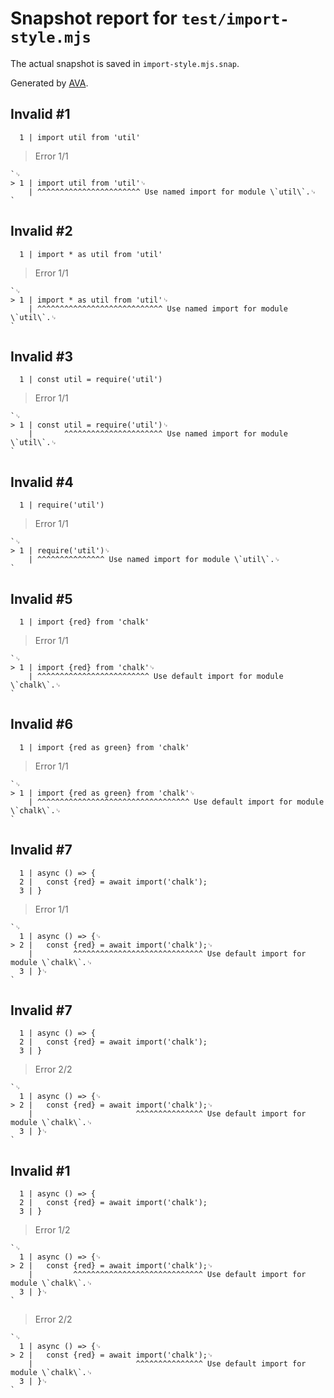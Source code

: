 # Snapshot report for `test/import-style.mjs`

The actual snapshot is saved in `import-style.mjs.snap`.

Generated by [AVA](https://avajs.dev).

## Invalid #1
      1 | import util from 'util'

> Error 1/1

    `␊
    > 1 | import util from 'util'␊
        | ^^^^^^^^^^^^^^^^^^^^^^^ Use named import for module \`util\`.␊
    `

## Invalid #2
      1 | import * as util from 'util'

> Error 1/1

    `␊
    > 1 | import * as util from 'util'␊
        | ^^^^^^^^^^^^^^^^^^^^^^^^^^^^ Use named import for module \`util\`.␊
    `

## Invalid #3
      1 | const util = require('util')

> Error 1/1

    `␊
    > 1 | const util = require('util')␊
        |       ^^^^^^^^^^^^^^^^^^^^^^ Use named import for module \`util\`.␊
    `

## Invalid #4
      1 | require('util')

> Error 1/1

    `␊
    > 1 | require('util')␊
        | ^^^^^^^^^^^^^^^ Use named import for module \`util\`.␊
    `

## Invalid #5
      1 | import {red} from 'chalk'

> Error 1/1

    `␊
    > 1 | import {red} from 'chalk'␊
        | ^^^^^^^^^^^^^^^^^^^^^^^^^ Use default import for module \`chalk\`.␊
    `

## Invalid #6
      1 | import {red as green} from 'chalk'

> Error 1/1

    `␊
    > 1 | import {red as green} from 'chalk'␊
        | ^^^^^^^^^^^^^^^^^^^^^^^^^^^^^^^^^^ Use default import for module \`chalk\`.␊
    `

## Invalid #7
      1 | async () => {
      2 | 	const {red} = await import('chalk');
      3 | }

> Error 1/1

    `␊
      1 | async () => {␊
    > 2 | 	const {red} = await import('chalk');␊
        | 	      ^^^^^^^^^^^^^^^^^^^^^^^^^^^^^ Use default import for module \`chalk\`.␊
      3 | }␊
    `

## Invalid #7
      1 | async () => {
      2 | 	const {red} = await import('chalk');
      3 | }

> Error 2/2

    `␊
      1 | async () => {␊
    > 2 | 	const {red} = await import('chalk');␊
        | 	                    ^^^^^^^^^^^^^^^ Use default import for module \`chalk\`.␊
      3 | }␊
    `

## Invalid #1
      1 | async () => {
      2 | 	const {red} = await import('chalk');
      3 | }

> Error 1/2

    `␊
      1 | async () => {␊
    > 2 | 	const {red} = await import('chalk');␊
        | 	      ^^^^^^^^^^^^^^^^^^^^^^^^^^^^^ Use default import for module \`chalk\`.␊
      3 | }␊
    `

> Error 2/2

    `␊
      1 | async () => {␊
    > 2 | 	const {red} = await import('chalk');␊
        | 	                    ^^^^^^^^^^^^^^^ Use default import for module \`chalk\`.␊
      3 | }␊
    `

